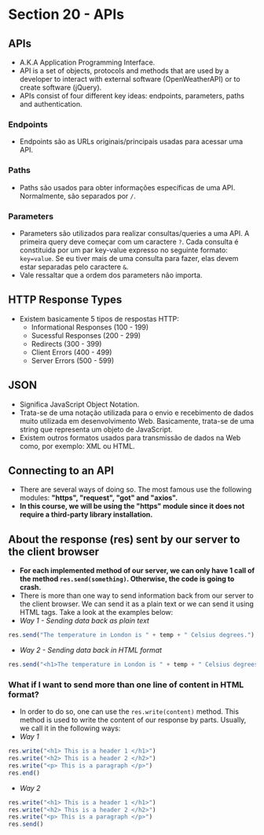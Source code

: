 # Section 20 - APIs

## APIs
* A.K.A Application Programming Interface.
* API is a set of objects, protocols and methods that are used by a developer to interact with external software (OpenWeatherAPI) or to create software (jQuery).
* APIs consist of four different key ideas: endpoints, parameters, paths and authentication.
### Endpoints
* Endpoints são as URLs originais/principais usadas para acessar uma API.
### Paths
* Paths são usados para obter informações específicas de uma API. Normalmente, são separados por ```/```.
### Parameters
* Parameters são utilizados para realizar consultas/queries a uma API. A primeira query deve começar com um caractere ```?```. Cada consulta é constituida por um par key-value expresso no seguinte formato: ```key=value```. Se eu tiver mais de uma consulta para fazer, elas devem estar separadas pelo caractere ```&```.
* Vale ressaltar que a ordem dos parameters não importa.

## HTTP Response Types
* Existem basicamente 5 tipos de respostas HTTP:
  * Informational Responses (100 - 199)
  * Sucessful Responses (200 - 299)
  * Redirects (300 - 399)
  * Client Errors (400 - 499)
  * Server Errors (500 - 599)

## JSON
* Significa JavaScript Object Notation.
* Trata-se de uma notação utilizada para o envio e recebimento de dados muito utilizada em desenvolvimento Web. Basicamente, trata-se de uma string que representa um objeto de JavaScript.
* Existem outros formatos usados para transmissão de dados na Web como, por exemplo: XML ou HTML.

## Connecting to an API
* There are several ways of doing so. The most famous use the following modules: __"https", "request", "got" and "axios".__
* __In this course, we will be using the "https" module since it does not require a third-party library installation.__

## About the response (res) sent by our server to the client browser
* __For each implemented method of our server, we can only have 1 call of the method ```res.send(something)```. Otherwise, the code is going to crash.__
* There is more than one way to send information back from our server to the client browser. We can send it as a plain text or we can send it using HTML tags. Take a look at the examples below:
* _Way 1 - Sending data back as plain text_
```javascript
res.send("The temperature in London is " + temp + " Celsius degrees.");
```
* _Way 2 - Sending data back in HTML format_
```javascript
res.send("<h1>The temperature in London is " + temp + " Celsius degrees.</h1>");
```
### What if I want to send more than one line of content in HTML format?
* In order to do so, one can use the ```res.write(content)``` method. This method is used to write the content of our response by parts. Usually, we call it in the following ways:
* _Way 1_
```javascript
res.write("<h1> This is a header 1 </h1>")
res.write("<h2> This is a header 2 </h2>")
res.write("<p> This is a paragraph </p>")
res.end()
```
* _Way 2_
```javascript
res.write("<h1> This is a header 1 </h1>")
res.write("<h2> This is a header 2 </h2>")
res.write("<p> This is a paragraph </p>")
res.send()
```
